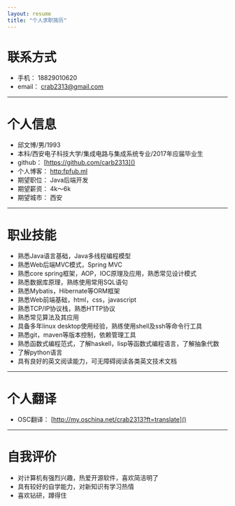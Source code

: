 ```yaml
---
layout: resume
title: "个人求职简历"
---
```


# 联系方式
- 手机：    18829010620
- email：   [crab2313@gmail.com]()

---

# 个人信息
-   邱文博/男/1993
-   本科/西安电子科技大学/集成电路与集成系统专业/2017年应届毕业生
-   github：    [https://github.com/carb2313]()
-   个人博客：  [http:fpfub.ml]()
-   期望职位：  Java后端开发
-   期望薪资：  4k～6k
-   期望城市：  西安

---

# 职业技能
-   熟悉Java语言基础，Java多线程编程模型
-   熟悉Web后端MVC模式，Spring MVC
-   熟悉core spring框架，AOP，IOC原理及应用，熟悉常见设计模式
-   熟悉数据库原理，熟练使用常用SQL语句
-   熟悉Mybatis，Hibernate等ORM框架
-   熟悉Web前端基础，html，css，javascript
-   熟悉TCP/IP协议栈，熟悉HTTP协议
-   熟悉常见算法及其应用
-   具备多年linux desktop使用经验，熟练使用shell及ssh等命令行工具
-   熟悉git，maven等版本控制，依赖管理工具
-   熟悉函数式编程范式，了解haskell，lisp等函数式编程语言，了解抽象代数
-   了解python语言
-   具有良好的英文阅读能力，可无障碍阅读各类英文技术文档

---

# 个人翻译
-   OSC翻译：   [http://my.oschina.net/crab2313?ft=translate]()

---

# 自我评价
-   对计算机有强烈兴趣，热爱开源软件，喜欢简洁明了
-   具有较好的自学能力，对新知识有学习热情
-   喜欢钻研，蹲得住
